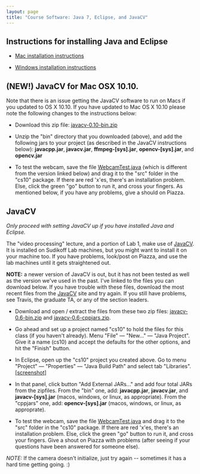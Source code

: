 ```yaml
---
layout: page
title: "Course Software: Java 7, Eclipse, and JavaCV"
---
```


## Instructions for installing Java and Eclipse

* [Mac installation instructions](mac_install/mac_install.html)

* [Windows installation instructions](windows_install/windows_install.html)

## (**NEW!**) JavaCV for Mac OSX 10.10.

Note that there is an issue getting the JavaCV software to run on
Macs if you updated to OS X 10.10. If you have updated to Mac OS X 10.10 please
note the following changes to the instructions below:

* Download this zip file: [javacv-0.10-bin.zip](javacv/osx1010/javacv-0.10-bin.zip)

* Unzip the "bin" directory that you downloaded (above), and add the following
  jars to your project (as described  in the JavaCV instructions below): **javacpp.jar**,
  **javacv.jar**, **ffmpeg-[sys].jar**, **opencv-[sys].jar**, and **opencv.jar**

* To test the webcam, save the file [WebcamTest.java](javacv/osx1010/WebcamTest.java)
  (which is different from the version linked below) and drag it to the "src" folder
  in the "cs10" package. If there are red 'x'es, there's an installation problem. Else,
  click the green "go" button to run it, and cross your fingers. As mentioned below,
  if you have any problems, give a should on Piazza.

## JavaCV

*Only proceed with setting JavaCV up if you have installed Java and Eclipse.*

The "video processing" lecture, and a portion of Lab 1, make use of [JavaCV](https://code.google.com/p/javacv/).
It is installed on Sudikoff Lab machines, but you might want to install it on your
machine too. If you have problems, look/post on Piazza, and use the lab machines
until it gets straightened out.

**NOTE:** a newer version of JavaCV is out, but it has not been tested as well as
the version we've used in the past. I've linked to the files you can download below.
If you have trouble with these files, download the most recent files from the
[JavaCV](https://code.google.com/p/javacv/) site and try again. If you still have
problems, see Travis, the graduate TA, or any of the section leaders.

* Download and open / extract the files from these two zip files:
[javacv-0.6-bin.zip](https://code.google.com/p/javacv/downloads/detail?name=javacv-0.6-bin.zip) and
[javacv-0.6-cppjars.zip](https://code.google.com/p/javacv/downloads/detail?name=javacv-0.6-cppjars.zip).

* Go ahead and set up a project named "cs10" to hold the files for this class (if
  you haven't already). Menu "File" — "New..." — "Java Project". Give it a name
  (cs10) and accept the defaults for the other options, and hit the "Finish" button.

* In Eclipse, open up the "cs10" project you created above. Go to menu
  "Project" — "Properties" — "Java Build Path" and select tab "Libraries". [\[screenshot\]](javacv/javacv-jars.png)

* In that panel, click button "Add External JARs..." and add four total JARs
  from the zipfiles. From the "bin" one, add: **javacpp.jar**, **javacv.jar**,
  and **javacv-[sys].jar** (macos, windows, or linux, as appropriate). From the
  "cppjars" one, add: **opencv-[sys].jar** (macos, windows, or linux, as approprate).

* To test the webcam, save the file [WebcamTest.java](javacv/WebcamTest.java) and
  drag it to the "src" folder in the "cs10" package. If there are red 'x'es, there's
  an installation problem. Else, click the green "go" button to run it, and cross
  your fingers. Give a shout on Piazza with problems (after seeing if your questions
  have been answered for someone else).

*NOTE:* If the camera doesn't initialize, just try again -- sometimes it has a hard time getting going. :)
